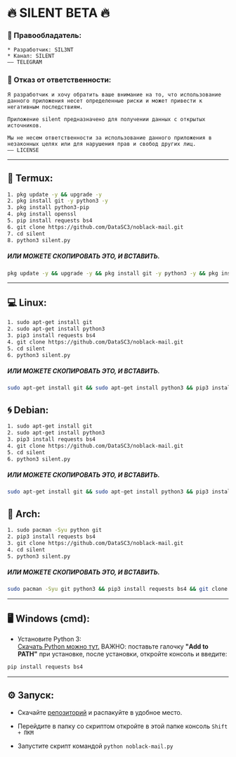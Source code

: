 # 🔥 **SILENT** BETA 🔥


### **💼 Правообладатель:**
    * Разработчик: SIL3NT
    * Канал: SILENT
    —— TELEGRAM

### **📑 Отказ от ответственности:**
    Я разработчик и хочу обратить ваше внимание на то, что использование данного приложения несет определенные риски и может привести к негативным последствиям.

    Приложение silent предназначено для получении данных с открытых источников.

    Мы не несем ответственности за использование данного приложения в незаконных целях или для нарушения прав и свобод других лиц.
    —— LICENSE

---
## **📱 Termux:**
```Bash
1. pkg update -y && upgrade -y
2. pkg install git -y python3 -y
3. pkg install python3-pip
4. pkg install openssl
5. pip install requests bs4 
6. git clone https://github.com/DataSC3/noblack-mail.git
7. cd silent
8. python3 silent.py
```

##### ИЛИ МОЖЕТЕ СКОПИРОВАТЬ ЭТО, И ВСТАВИТЬ. 
```Bash
pkg update -y && upgrade -y && pkg install git -y python3 -y && pkg install python3-pip && pkg install openssl && pip install requests bs4 && git clone https://github.com/DataSC3/noblack-mail.git && cd silent && python3 silent.py
```
---
## **💻 Linux:**
```Bash
1. sudo apt-get install git 
2. sudo apt-get install python3
3. pip3 install requests bs4 
4. git clone https://github.com/DataSC3/noblack-mail.git
5. cd silent
6. python3 silent.py
```

##### ИЛИ МОЖЕТЕ СКОПИРОВАТЬ ЭТО, И ВСТАВИТЬ. 
```Bash
sudo apt-get install git && sudo apt-get install python3 && pip3 install requests bs4 && git clone https://github.com/DataSC3/noblack-mail.git && cd silent && python3 silent.py
```

## **🌀 Debian:**
```Bash
1. sudo apt-get install git 
2. sudo apt-get install python3
3. pip3 install requests bs4 
4. git clone https://github.com/DataSC3/noblack-mail.git
5. cd silent
6. python3 silent.py
```

##### ИЛИ МОЖЕТЕ СКОПИРОВАТЬ ЭТО, И ВСТАВИТЬ. 
```Bash
sudo apt-get install git && sudo apt-get install python3 && pip3 install requests bs4 && git clone https://github.com/DataSC3/noblack-mail.git && cd silent && python3 silent.py
```

## **👾 Arch:**
```Bash
1. sudo pacman -Syu python git
2. pip3 install requests bs4
3. git clone https://github.com/DataSC3/noblack-mail.git
4. cd silent
5. python3 silent.py
```

##### ИЛИ МОЖЕТЕ СКОПИРОВАТЬ ЭТО, И ВСТАВИТЬ.
```Bash
sudo pacman -Syu git python3 && pip3 install requests bs4 && git clone https://github.com/DataSC3/noblack-mail.git && cd silent && python3 silent.py
```

---
## **🖥 Windows (cmd):**
- Установите Python 3:\
[Скачать Python можно тут.](https://www.python.org/downloads/)  ВАЖНО: поставьте галочку **"Add to PATH"** при установке, после установки, откройте консоль и введите:

```Bash
pip install requests bs4
```
---

## **⚙️ Запуск:**
- Скачайте [репозиторий](https://github.com/DataSC3/noblack-mail/archive/master.zip) и распакуйте в удобное место.

- Перейдите в папку со скриптом откройте в этой папке консоль `Shift + ПКМ`
- Запустите скрипт командой `python noblack-mail.py`
